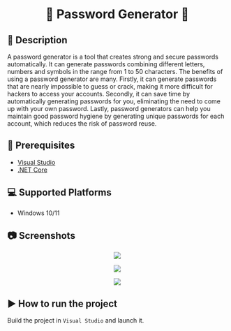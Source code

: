# <p align="center">🔑 **Password Generator** 🔑</p>

## 📄 **Description**
A password generator is a tool that creates strong and secure passwords automatically. It can generate passwords combining different letters, numbers and symbols in the range from 1 to 50 characters. The benefits of using a password generator are many. Firstly, it can generate passwords that are nearly impossible to guess or crack, making it more difficult for hackers to access your accounts. Secondly, it can save time by automatically generating passwords for you, eliminating the need to come up with your own password. Lastly, password generators can help you maintain good password hygiene by generating unique passwords for each account, which reduces the risk of password reuse.

## 📕 **Prerequisites**
- [Visual Studio](https://visualstudio.microsoft.com)
- [.NET Core](https://dotnet.microsoft.com)

## 💻 **Supported Platforms**
- Windows 10/11

## 📷 **Screenshots**
<p align="center"><img src="https://user-images.githubusercontent.com/88233242/230658881-0225afe3-ab86-46ec-b115-fc8d099992e1.png" /></p>
<p align="center"><img src="https://user-images.githubusercontent.com/88233242/230659124-387add4e-6159-4a0a-880e-3295cbc2e0bd.png" /></p>
<p align="center"><img src="https://user-images.githubusercontent.com/88233242/230659226-e950fb46-743b-4f23-8f02-b0fd4417ad46.png" /></p>

## ▶ **How to run the project**
Build the project in `Visual Studio` and launch it.
